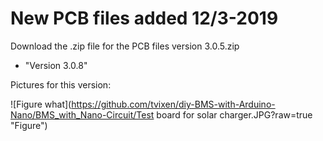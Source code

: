 # New PCB files added 12/3-2019

Download the .zip file for the PCB files version 3.0.5.zip

 * "Version 3.0.8"
 
Pictures for this version:


![Figure what](https://github.com/tvixen/diy-BMS-with-Arduino-Nano/BMS_with_Nano-Circuit/Test board for solar charger.JPG?raw=true "Figure")



